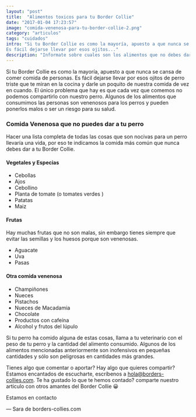 ```yaml
---
layout: "post"
title:  "Alimentos toxicos para tu Border Collie"
date: "2017-01-04 17:23:57"
image: "comida-venenosa-para-tu-border-collie-2.png"
category: "articulos"
tags: "cuidados"
intro: "Si tu Border Collie es como la mayoría, apuesto a que nunca se cansa de comer comida de personas.
Es fácil dejarse llevar por esos ojitos..."
description: "Informate sobre cuales son los alimentos que no debes dar bajo ningun concepto a tu Border Collie"
---
```


Si tu Border Collie es como la mayoría, apuesto a que nunca se cansa de comer comida de personas.
Es fácil dejarse llevar por esos ojitos de perro triste que te miran en la cocina y darle un poquito de nuestra comida de vez en cuando.  El único problema que hay es que cada vez que comemos no podemos compartirlo con nuestro perro. Algunos de los alimentos que consumimos las personas son venenosos para los perros y pueden ponerlos malos o ser un riesgo para su salud.

<h3>Comida Venenosa que no puedes dar a tu perro</h3>

Hacer una lista completa de todas las cosas que son nocivas para un perro llevaría una vida, por eso te indicamos la comida más común que nunca debes dar a tu Border Collie.

<h4>Vegetales y Especias</h4>

- Cebollas
- Ajos
- Cebollino
- Planta de tomate (o tomates verdes )
- Patatas
- Maiz

<h4>Frutas</h4>

Hay muchas frutas que no son malas, sin embargo tienes siempre que evitar las semillas y los huesos porque son venenosas.

- Aguacate
- Uva
- Pasas

<h4>Otra comida venenosa</h4>

- Champiñones
- Nueces
- Pistachos
- Nueces de Macadamia
- Chocolate
- Productos con cafeína
- Alcohol y frutos del lúpulo

Si tu perro ha comido alguna de estas cosas, llama a tu veterinario con el peso de tu perro y la cantidad del alimento consumido. Algunos de los alimentos mencionadas anteriormente son inofensivos en pequeñas cantidades y sólo son peligrosas en cantidades más grandes.

Tienes algo que comentar o aportar? Hay algo que quieres compartir? Estamos encantados de escucharte, escríbenos a hola@borders-collies.com.
Te ha gustado lo que te hemos contado? comparte nuestro articulo con otros amantes del Border Collie 😀

Estamos en contacto

— Sara de borders-collies.com
